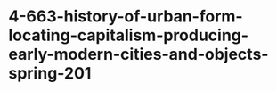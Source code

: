 # 4-663-history-of-urban-form-locating-capitalism-producing-early-modern-cities-and-objects-spring-201